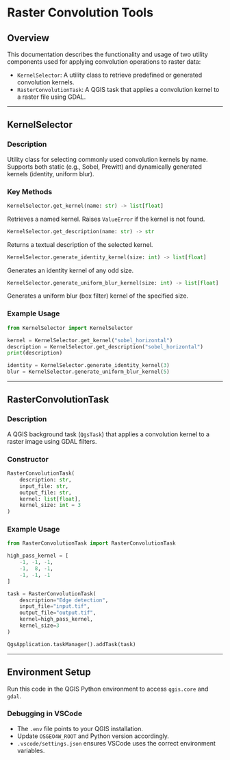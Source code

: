 
# Raster Convolution Tools

## Overview

This documentation describes the functionality and usage of two utility components used for applying convolution operations to raster data:

- `KernelSelector`: A utility class to retrieve predefined or generated convolution kernels.
- `RasterConvolutionTask`: A QGIS task that applies a convolution kernel to a raster file using GDAL.

---

## KernelSelector

### Description
Utility class for selecting commonly used convolution kernels by name.
Supports both static (e.g., Sobel, Prewitt) and dynamically generated kernels (identity, uniform blur).

### Key Methods

```python
KernelSelector.get_kernel(name: str) -> list[float]
```
Retrieves a named kernel. Raises `ValueError` if the kernel is not found.

```python
KernelSelector.get_description(name: str) -> str
```
Returns a textual description of the selected kernel.

```python
KernelSelector.generate_identity_kernel(size: int) -> list[float]
```
Generates an identity kernel of any odd size.

```python
KernelSelector.generate_uniform_blur_kernel(size: int) -> list[float]
```
Generates a uniform blur (box filter) kernel of the specified size.

### Example Usage

```python
from KernelSelector import KernelSelector

kernel = KernelSelector.get_kernel("sobel_horizontal")
description = KernelSelector.get_description("sobel_horizontal")
print(description)

identity = KernelSelector.generate_identity_kernel(3)
blur = KernelSelector.generate_uniform_blur_kernel(5)
```

---

## RasterConvolutionTask

### Description
A QGIS background task (`QgsTask`) that applies a convolution kernel to a raster image using GDAL filters.

### Constructor

```python
RasterConvolutionTask(
    description: str,
    input_file: str,
    output_file: str,
    kernel: list[float],
    kernel_size: int = 3
)
```

### Example Usage

```python
from RasterConvolutionTask import RasterConvolutionTask

high_pass_kernel = [
    -1, -1, -1,
    -1,  8, -1,
    -1, -1, -1
]

task = RasterConvolutionTask(
    description="Edge detection",
    input_file="input.tif",
    output_file="output.tif",
    kernel=high_pass_kernel,
    kernel_size=3
)

QgsApplication.taskManager().addTask(task)
```

---

## Environment Setup

Run this code in the QGIS Python environment to access `qgis.core` and `gdal`.

### Debugging in VSCode

- The `.env` file points to your QGIS installation.
- Update `OSGEO4W_ROOT` and Python version accordingly.
- `.vscode/settings.json` ensures VSCode uses the correct environment variables.
